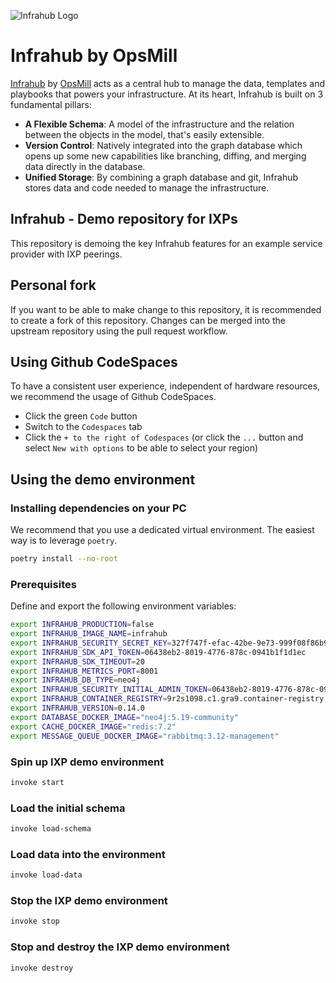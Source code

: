 <!-- markdownlint-disable -->
![Infrahub Logo](https://assets-global.website-files.com/657aff4a26dd8afbab24944b/657b0e0678f7fd35ce130776_Logo%20INFRAHUB.svg)
<!-- markdownlint-restore -->

# Infrahub by OpsMill

[Infrahub](https://github.com/opsmill/infrahub) by [OpsMill](https://opsmill.com) acts as a central hub to manage the data, templates and playbooks that powers your infrastructure. At its heart, Infrahub is built on 3 fundamental pillars:

- **A Flexible Schema**: A model of the infrastructure and the relation between the objects in the model, that's easily extensible.
- **Version Control**: Natively integrated into the graph database which opens up some new capabilities like branching, diffing, and merging data directly in the database.
- **Unified Storage**: By combining a graph database and git, Infrahub stores data and code needed to manage the infrastructure.

## Infrahub - Demo repository for IXPs

This repository is demoing the key Infrahub features for an example service provider with IXP peerings.

## Personal fork

If you want to be able to make change to this repository, it is recommended to create a fork of this repository.
Changes can be merged into the upstream repository using the pull request workflow.

## Using Github CodeSpaces

To have a consistent user experience, independent of hardware resources, we recommend the usage of Github CodeSpaces.

- Click the green `Code` button
- Switch to the `Codespaces` tab
- Click the `+ to the right of Codespaces` (or click the `...` button and select `New with options` to be able to select your region)

## Using the demo environment

### Installing dependencies on your PC

We recommend that you use a dedicated virtual environment.
The easiest way is to leverage `poetry`.

```sh
poetry install --no-root
```

### Prerequisites

Define and export the following environment variables:

```bash
export INFRAHUB_PRODUCTION=false
export INFRAHUB_IMAGE_NAME=infrahub
export INFRAHUB_SECURITY_SECRET_KEY=327f747f-efac-42be-9e73-999f08f86b92
export INFRAHUB_SDK_API_TOKEN=06438eb2-8019-4776-878c-0941b1f1d1ec
export INFRAHUB_SDK_TIMEOUT=20
export INFRAHUB_METRICS_PORT=8001
export INFRAHUB_DB_TYPE=neo4j
export INFRAHUB_SECURITY_INITIAL_ADMIN_TOKEN=06438eb2-8019-4776-878c-0941b1f1d1ec
export INFRAHUB_CONTAINER_REGISTRY=9r2s1098.c1.gra9.container-registry.ovh.net
export INFRAHUB_VERSION=0.14.0
export DATABASE_DOCKER_IMAGE="neo4j:5.19-community"
export CACHE_DOCKER_IMAGE="redis:7.2"
export MESSAGE_QUEUE_DOCKER_IMAGE="rabbitmq:3.12-management"
```

### Spin up IXP demo environment

```sh
invoke start
```

### Load the initial schema

```sh
invoke load-schema
```

### Load data into the environment

```sh
invoke load-data
```

### Stop the IXP demo environment

```sh
invoke stop
```

### Stop and destroy the IXP demo environment

```sh
invoke destroy
```
